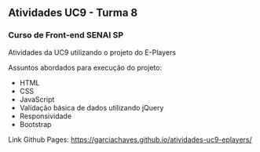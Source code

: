 ## Atividades UC9 - Turma 8
### Curso de Front-end SENAI SP
Atividades da UC9 utilizando o projeto do E-Players

Assuntos abordados para execução do projeto:
- HTML
- CSS
- JavaScript
- Validação básica de dados utilizando jQuery
- Responsividade
- Bootstrap

Link Github Pages:
https://garciachaves.github.io/atividades-uc9-eplayers/
